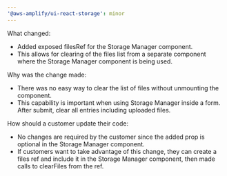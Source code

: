 ```yaml
---
'@aws-amplify/ui-react-storage': minor
---
```


What changed:

- Added exposed filesRef for the Storage Manager component.
- This allows for clearing of the files list from a separate component where the Storage Manager component is being used.

Why was the change made:

- There was no easy way to clear the list of files without unmounting the component.
- This capability is important when using Storage Manager inside a form. After submit, clear all entries including uploaded files.

How should a customer update their code:

- No changes are required by the customer since the added prop is optional in the Storage Manager component.
- If customers want to take advantage of this change, they can create a files ref and include it in the Storage Manager component, then made calls to clearFiles from the ref.
